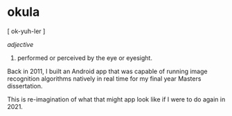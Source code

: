 # okula

[ ok-yuh-ler ]

_adjective_

1. performed or perceived by the eye or eyesight.

Back in 2011, I built an Android app that was capable of running image recognition algorithms natively in real time for my final year Masters dissertation.

This is re-imagination of what that might app look like if I were to do again in 2021.

